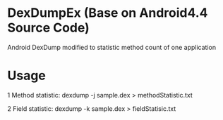 DexDumpEx (Base on Android4.4 Source Code)
=========

Android DexDump modified to statistic method count of one application


Usage
=========

1 Method statistic:
dexdump -j sample.dex > methodStatistic.txt

2 Field statistic:
dexdump -k sample.dex > fieldStatisic.txt
